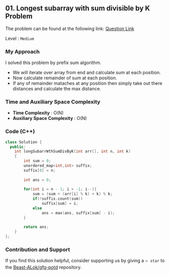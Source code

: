 ## 01. Longest subarray with sum divisible by K Problem
The problem can be found at the following link: [Question Link](https://www.geeksforgeeks.org/problems/longest-subarray-with-sum-divisible-by-k1259/1)

Level : `Medium`

### My Approach
I solved this problem by prefix sum algorithm.
- We will iterate over array from end and calculate sum at each position.
- Now calculate remainder of sum at each position.
- If any of remainder mataches at any position then simply take out there distances and calculate the max distance.

### Time and Auxiliary Space Complexity

- **Time Complexity** : O(N)
- **Auxiliary Space Complexity** : O(N)

### Code (C++)
```cpp
class Solution {
  public:
    int longSubarrWthSumDivByK(int arr[], int n, int k)
	{
	    int sum = 0;
	    unordered_map<int,int> suffix;
	    suffix[0] = n;
	    
	    int ans = 0;
	    
	    for(int i = n - 1; i > -1; i--){
	        sum = (sum + (arr[i] % k) + k) % k;
	        if(!suffix.count(sum))
	            suffix[sum] = i;
	        else
	            ans = max(ans, suffix[sum] - i);
	    }
	    
	    return ans;
	}
};
```

### Contribution and Support

If you find this solution helpful, consider supporting us by giving a `⭐ star` to the [Beast-ALok/gfg-potd](https://github.com/Beast-ALok/gfg-potd) repository.
